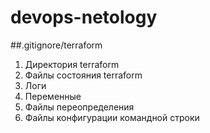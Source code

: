# devops-netology
##.gitignore/terraform
1. Директория terraform
1. Файлы состояния terraform
1. Логи
1. Переменные
1. Файлы переопределения
1. Файлы конфигурации командной строки


 
